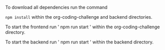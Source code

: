 To download all dependencies run the command

` npm install ` within the org-coding-challenge and backend directories.

To start the frontend run ' npm run start ' within the org-coding-challenge directory.

To start the backend run ' npm run start ' within the backend directory.
